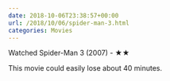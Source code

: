 ```yaml
---
date: 2018-10-06T23:38:57+00:00
url: /2018/10/06/spider-man-3.html
categories: Movies
---
```

Watched Spider-Man 3 (2007) - ★★

This movie could easily lose about 40 minutes.


